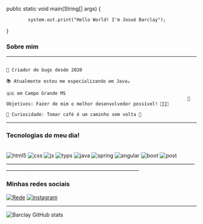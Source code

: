 
public static void main(String[] args) {

            system.out.print("Hello World! I'm Josué Barclay");    
}  

### Sobre mim
___________________________________________________________________________________________________________________________________
                                                                                                        📜 Criador de bugs desde 2020 
                                                                                      📚 Atualmente estou me especializando em Java☕
                                                                                                                 🇧🇷 em Campo Grande MS
                                                                       🎯 Objetivos: Fazer de mim o melhor desenvolvedor possível! 👨🏼‍💻
                                                                                 📰 Curiosidade: Tomar café é um caminho sem volta 🧙
___________________________________________________________________________________________________________________________________

### Tecnologias do meu dia!

<div style="display: inline_block"><br/>
    <img align="center" alt="html5" src="https://img.shields.io/badge/HTML5-E34F26?style=for-the-badge&logo=html5&logoColor=white"/>
    <img align="center" alt="css" src="https://img.shields.io/badge/CSS3-1572B6?style=for-the-badge&logo=css3&logoColor=white"/>
    <img align="center" alt="js" src="https://img.shields.io/badge/JavaScript-F7DF1E?style=for-the-badge&logo=javascript&logoColor=black"/>
    <img align="center" alt="typs" src="https://img.shields.io/badge/TypeScript-007ACC?style=for-the-badge&logo=typescript&logoColor=white"/>
    <img align="center" alt="java" src="https://img.shields.io/badge/Java-ED8B00?style=for-the-badge&logo=openjdk&logoColor=white"/>
    <img align="center" alt="spring" src="https://img.shields.io/badge/Spring-6DB33F?style=for-the-badge&logo=spring&logoColor=white"/>
    <img align="center" alt="angular" src="https://img.shields.io/badge/Angular-DD0031?style=for-the-badge&logo=angular&logoColor=white"/>
    <img align="center" alt="boot" src="https://img.shields.io/badge/Bootstrap-563D7C?style=for-the-badge&logo=bootstrap&logoColor=white"/>
    <img align="center" alt="post" src="https://img.shields.io/badge/PostgreSQL-316192?style=for-the-badge&logo=postgresql&logoColor=white"/>   
</div>
_____________________________________________________________________________________________________________________________________

### Minhas redes sociais
[![Rede](https://img.shields.io/badge/LinkedIn-0077B5?style=for-the-badge&logo=linkedin&logoColor=white)](https://www.linkedin.com/in/josuebarclay/)
[![instagram](https://img.shields.io/badge/Instagram-E4405F?style=for-the-badge&logo=instagram&logoColor=white)](https://www.instagram.com/xbarxclayx/)

_____________________________________________________________________________________________________________________________________


![Barclay GitHub stats](https://github-readme-stats.vercel.app/api?username=josuebarclay&show_icons=true&theme=tokyonight)

